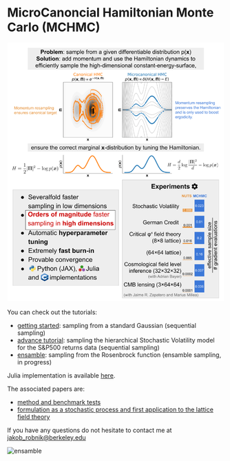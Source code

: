 # MicroCanoncial Hamiltonian Monte Carlo (MCHMC)

![poster](img/github_poster.png)

You can check out the tutorials:
- [getting started](tutorials/intro_tutorial.ipynb): sampling from a standard Gaussian (sequential sampling)
- [advance tutorial](tutorials/advanced_tutorial.ipynb): sampling the hierarchical Stochastic Volatility model for the S&P500 returns data (sequential sampling)
- [ensamble](tutorials/Ensamble_tutorial.ipynb): sampling from the Rosenbrock function (ensamble sampling, in progress)

Julia implementation is available [here](https://github.com/JaimeRZP/MicroCanonicalHMC.jl).

The associated papers are:
- [method and benchmark tests](https://arxiv.org/abs/2212.08549)
- [formulation as a stochastic process and first application to the lattice field theory](https://arxiv.org/abs/2303.18221)

If you have any questions do not hesitate to contact me at jakob_robnik@berkeley.edu

![ensamble](img/rosenbrock.gif)
